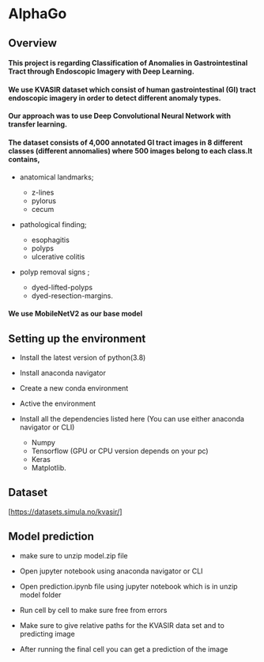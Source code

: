 # AlphaGo

## Overview

#### This project is regarding Classification of Anomalies  in Gastrointestinal Tract through Endoscopic Imagery with Deep Learning. 

#### We use KVASIR dataset which consist of human gastrointestinal (GI) tract endoscopic imagery in order to detect different anomaly types.

#### Our approach was to use Deep Convolutional Neural Network with transfer learning.

#### The dataset consists of 4,000 annotated GI tract images in 8 different classes (different annomalies) where 500 images belong to each class.It contains,

* anatomical landmarks; 
    * z-lines
    * pylorus
    * cecum 

* pathological finding; 
    * esophagitis
    * polyps
    * ulcerative colitis

* polyp removal signs ; 
    * dyed-lifted-polyps
    * dyed-resection-margins.

#### We use MobileNetV2 as our base model

## Setting up the environment

* Install the latest version of python(3.8)

* Install anaconda navigator

* Create a new conda environment

* Active the environment

* Install all the dependencies listed here (You can use either anaconda navigator or CLI)
  
    * Numpy
    * Tensorflow (GPU or CPU version depends on your pc)
    * Keras
    * Matplotlib.

## Dataset
   
   [https://datasets.simula.no/kvasir/]
    
## Model prediction
 
* make sure to unzip model.zip file
    
* Open jupyter notebook using anaconda navigator or CLI

* Open prediction.ipynb file using jupyter notebook which is in unzip model folder

* Run cell by cell to make sure free from errors

* Make sure to give relative paths for the KVASIR data set and to predicting image

* After running the final cell you can get a prediction of the image


